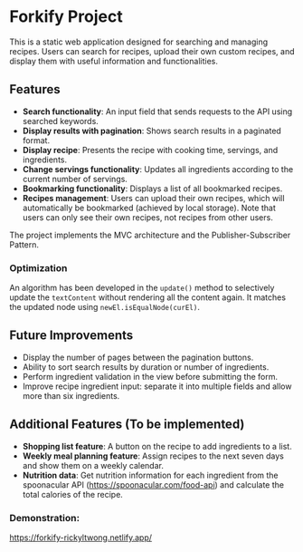 # Forkify Project

This is a static web application designed for searching and managing recipes. Users can search for recipes, upload their own custom recipes, and display them with useful information and functionalities.

## Features

- **Search functionality**: An input field that sends requests to the API using searched keywords.
- **Display results with pagination**: Shows search results in a paginated format.
- **Display recipe**: Presents the recipe with cooking time, servings, and ingredients.
- **Change servings functionality**: Updates all ingredients according to the current number of servings.
- **Bookmarking functionality**: Displays a list of all bookmarked recipes.
- **Recipes management**: Users can upload their own recipes, which will automatically be bookmarked (achieved by local storage). Note that users can only see their own recipes, not recipes from other users.

The project implements the MVC architecture and the Publisher-Subscriber Pattern.

### Optimization

An algorithm has been developed in the `update()` method to selectively update the `textContent` without rendering all the content again. It matches the updated node using `newEl.isEqualNode(curEl)`.

## Future Improvements

- Display the number of pages between the pagination buttons.
- Ability to sort search results by duration or number of ingredients.
- Perform ingredient validation in the view before submitting the form.
- Improve recipe ingredient input: separate it into multiple fields and allow more than six ingredients.

## Additional Features (To be implemented)

- **Shopping list feature**: A button on the recipe to add ingredients to a list.
- **Weekly meal planning feature**: Assign recipes to the next seven days and show them on a weekly calendar.
- **Nutrition data**: Get nutrition information for each ingredient from the spoonacular API (https://spoonacular.com/food-api) and calculate the total calories of the recipe.

### Demonstration:
https://forkify-rickyltwong.netlify.app/